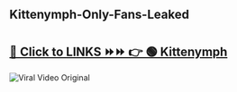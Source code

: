 
 ## Kittenymph-Only-Fans-Leaked

# <h2><a href="https://clipsfans.com/Kittenymph&ref=git">🔗 Click to LINKS ⏩⏩ 👉 🟢 Kittenymph </a></h2>

<a href="https://clipsfans.com/Kittenymph&ref=git" rel="nofollow" data-target="animated-image.originalLink"><img src="https://i.ibb.co.com/xMMVF88/686577567.gif" alt="Viral Video Original" style="max-width: 100%; display: inline-block;" data-target="animated-image.originalImage"></a>
